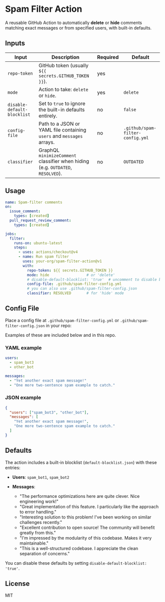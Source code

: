 # Spam Filter Action

A reusable GitHub Action to automatically **delete** or **hide** comments matching exact messages or from specified users, with built-in defaults.

## Inputs

| Input                       | Description                                                                     | Required | Default                          |
| --------------------------- | ------------------------------------------------------------------------------- | -------- | -------------------------------- |
| `repo-token`                | GitHub token (usually `${{ secrets.GITHUB_TOKEN }}`).                           | yes      |                                  |
| `mode`                      | Action to take: `delete` or `hide`.                                             | yes      | `delete`                         |
| `disable-default-blocklist` | Set to `true` to ignore the built-in defaults entirely.                         | no       | `false`                          |
| `config-file`               | Path to a JSON or YAML file containing `users` and `messages` arrays.           | no       | `.github/spam-filter-config.yml` |
| `classifier`                | GraphQL `minimizeComment` classifier when hiding (e.g. `OUTDATED`, `RESOLVED`). | no       | `OUTDATED`                       |

## Usage

```yaml
name: Spam-filter comments
on:
  issue_comment:
    types: [created]
  pull_request_review_comment:
    types: [created]

jobs:
  filter:
    runs-on: ubuntu-latest
    steps:
      - uses: actions/checkout@v4
      - name: Run spam filter
        uses: your-org/spam-filter-action@v1
        with:
          repo-token: ${{ secrets.GITHUB_TOKEN }}
          mode: hide                 # or 'delete'
          # disable-default-blocklist: 'true'  # uncomment to disable built-in defaults
          config-file: .github/spam-filter-config.yml
          # you can also use .github/spam-filter-config.json
          classifier: RESOLVED       # for 'hide' mode
```

## Config File

Place a config file at `.github/spam-filter-config.yml` or `.github/spam-filter-config.json` in your repo:

Examples of these are included below and in this repo.

### YAML example

```yaml
users:
  - spam_bot3
  - other_bot

messages:
  - "Yet another exact spam message!"
  - "One more two-sentence spam example to catch."
```

### JSON example

```json
{
  "users": ["spam_bot3", "other_bot"],
  "messages": [
    "Yet another exact spam message!",
    "One more two-sentence spam example to catch."
  ]
}
```

## Defaults

The action includes a built-in blocklist (`default-blocklist.json`) with these entries:

* **Users**: `spam_bot1`, `spam_bot2`
* **Messages**:

  * "The performance optimizations here are quite clever. Nice engineering work!"
  * "Great implementation of this feature. I particularly like the approach to error handling."
  * "Interesting solution to this problem! I've been working on similar challenges recently."
  * "Excellent contribution to open source! The community will benefit greatly from this."
  * "I'm impressed by the modularity of this codebase. Makes it very maintainable."
  * "This is a well-structured codebase. I appreciate the clean separation of concerns."

You can disable these defaults by setting `disable-default-blocklist: 'true'`.

## License

MIT
